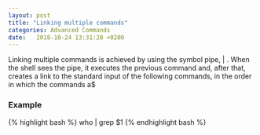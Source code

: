```yaml
---
layout: post
title: "Linking multiple commands"
categories: Advanced Commands
date:   2018-10-24 13:31:20 +0200
---
```


Linking multiple commands is achieved by using the symbol pipe, | .
When the shell sees the pipe, it executes the previous command and, after that, creates a link to the standard input of the following commands, in the order in which the commands a$

### Example

{% highlight bash %}
who | grep $1
{% endhighlight bash %}
